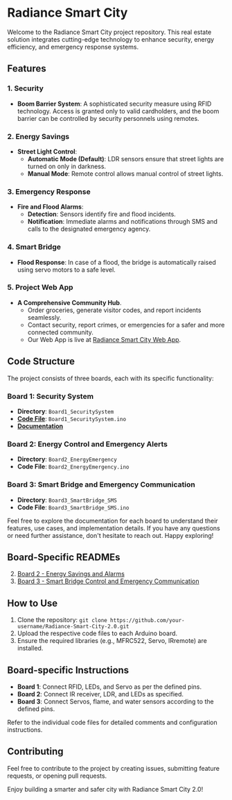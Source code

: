 # Radiance Smart City

Welcome to the Radiance Smart City project repository. This real estate solution integrates cutting-edge technology to enhance security, energy efficiency, and emergency response systems.

## Features

### 1. Security

- **Boom Barrier System**: A sophisticated security measure using RFID technology. Access is granted only to valid cardholders, and the boom barrier can be controlled by security personnels using remotes.

### 2. Energy Savings

- **Street Light Control**:
  - **Automatic Mode (Default)**: LDR sensors ensure that street lights are turned on only in darkness.
  - **Manual Mode**: Remote control allows manual control of street lights.

### 3. Emergency Response

- **Fire and Flood Alarms**:
  - **Detection**: Sensors identify fire and flood incidents.
  - **Notification**: Immediate alarms and notifications through SMS and calls to the designated emergency agency.

### 4. Smart Bridge

- **Flood Response**: In case of a flood, the bridge is automatically raised using servo motors to a safe level.

### 5. Project Web App

- **A Comprehensive Community Hub**.
   - Order groceries, generate visitor codes, and report incidents seamlessly.
   - Contact security, report crimes, or emergencies for a safer and more connected community.
   - Our Web App is live at [Radiance Smart City Web App](https://radiancesmartcity.free.nf).

## Code Structure

The project consists of three boards, each with its specific functionality:

### Board 1: Security System

- **Directory**: `Board1_SecuritySystem`
- [**Code File**](./Board1_RFID_SecuritySystem/Board1_SecuritySystem.ino): `Board1_SecuritySystem.ino`
- [**Documentation**](./Board1_RFID_SecuritySystem/README.md)


### Board 2: Energy Control and Emergency Alerts

- **Directory**: `Board2_EnergyEmergency`
- **Code File**: `Board2_EnergyEmergency.ino`

### Board 3: Smart Bridge and Emergency Communication

- **Directory**: `Board3_SmartBridge_SMS`
- **Code File**: `Board3_SmartBridge_SMS.ino`

Feel free to explore the documentation for each board to understand their features, use cases, and implementation details. If you have any questions or need further assistance, don't hesitate to reach out. Happy exploring!

## Board-Specific READMEs

2. [Board 2 - Energy Savings and Alarms](./Board2_EnergySavings_Alarms/README.md)
3. [Board 3 - Smart Bridge Control and Emergency Communication](./Board3_SmartBridge_SMS/README.md)

## How to Use

1. Clone the repository: `git clone https://github.com/your-username/Radiance-Smart-City-2.0.git`
2. Upload the respective code files to each Arduino board.
3. Ensure the required libraries (e.g., MFRC522, Servo, IRremote) are installed.

## Board-specific Instructions

- **Board 1**: Connect RFID, LEDs, and Servo as per the defined pins.
- **Board 2**: Connect IR receiver, LDR, and LEDs as specified.
- **Board 3**: Connect Servos, flame, and water sensors according to the defined pins.

Refer to the individual code files for detailed comments and configuration instructions.

## Contributing

Feel free to contribute to the project by creating issues, submitting feature requests, or opening pull requests.

Enjoy building a smarter and safer city with Radiance Smart City 2.0!

